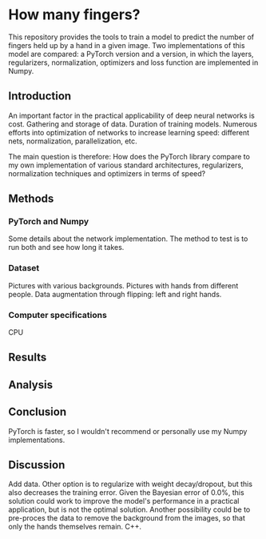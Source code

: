 # How many fingers?

This repository provides the tools to train a model to predict the number of fingers held up by a hand in a given image. Two implementations of this model are compared: a PyTorch version and a version, in which the layers, regularizers, normalization, optimizers and loss function are implemented in Numpy. 

## Introduction
An important factor in the practical applicability of deep neural networks is cost. Gathering and storage of data. Duration of training models. 
Numerous efforts into optimization of networks to increase learning speed: different nets, normalization, parallelization, etc. 

The main question is therefore: How does the PyTorch library compare to my own implementation of various standard architectures, regularizers, normalization techniques and optimizers in terms of speed?

## Methods
### PyTorch and Numpy
Some details about the network implementation. 
The method to test is to run both and see how long it takes. 

### Dataset
Pictures with various backgrounds. Pictures with hands from different people. Data augmentation through flipping: left and right hands. 

### Computer specifications
CPU

## Results

## Analysis

## Conclusion
PyTorch is faster, so I wouldn't recommend or personally use my Numpy implementations.

## Discussion
Add data. Other option is to regularize with weight decay/dropout, but this also decreases the training error. Given the Bayesian error of 0.0%, this solution could work to improve the model's performance in a practical application, but is not the optimal solution. 
Another possibility could be to pre-proces the data to remove the background from the images, so that only the hands themselves remain. 
C++.
